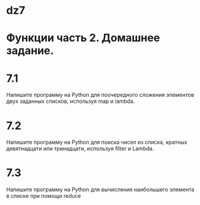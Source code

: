# dz7
#                                                 Функции часть 2. Домашнее задание.
# 7.1
Напишите программу на Python для поочередного сложения элементов двух заданных списков, используя map и lambda.

# 7.2
Напишите программу на Python для поиска чисел из списка, кратных девятнадцати или тринадцати, используя filter и  Lambda.


# 7.3
Напишите программу на Python для вычисления наибольшего элемента в списке при помощи reduce

